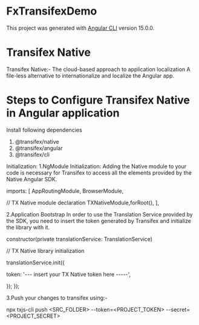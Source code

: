 # FxTransifexDemo

This project was generated with [Angular CLI](https://github.com/angular/angular-cli) version 15.0.0.


# Transifex Native
Transifex Native:- The cloud-based approach to application localization A file-less alternative to internationalize
and localize the Angular app.


# Steps to Configure Transifex Native in Angular application
Install following dependencies
1. @transifex/native
2. @transifex/angular
3. @transifex/cli

Initialization:
1.NgModule Initialization: Adding the Native module to your code is necessary for Transifex to access all 
the elements provided by the Native Angular SDK.

imports: [
AppRoutingModule,
BrowserModule,

// TX Native module declaration
TXNativeModule,forRoot(),
],

2.Application Bootstrap
In order to use the Translation Service provided by the SDK, you need to insert
the token generated by Transifex and initialize the library with it. 

constructor(private translationService: TranslationService)

// TX Native library initialization

translationService.init({

token: '--- insert your TX Native token here -----',

});
});


3.Push your changes to transifex using:-

npx txjs-cli push <SRC_FOLDER> --token=<PROJECT_TOKEN> --secret=<PROJECT_SECRET>
